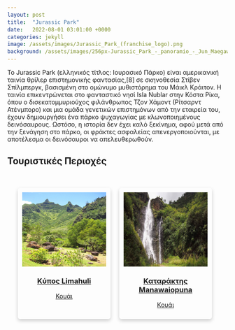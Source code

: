 ```yaml
---
layout: post
title:  "Jurassic Park"
date:   2022-08-01 03:01:00 +0000
categories: jekyll
image: /assets/images/Jurassic_Park_(franchise_logo).png
background: /assets/images/256px-Jurassic_Park_-_panoramio_-_Jun_Maegawa.jpg
---
```


<p>Το Jurassic Park (ελληνικός τίτλος: Ιουρασικό Πάρκο) είναι αμερικανική ταινία θρίλερ επιστημονικής φαντασίας,[8] σε σκηνοθεσία Στίβεν Σπίλμπεργκ, βασισμένη στο ομώνυμο μυθιστόρημα του Μάικλ Κράιτον. Η ταινία επικεντρώνεται στο φανταστικό νησί Isla Nublar στην Κόστα Ρίκα, όπου ο δισεκατομμυριούχος φιλάνθρωπος Τζον Χάμοντ (Ρίτσαρντ Ατένμπορο) και μια ομάδα γενετικών επιστημόνων από την εταιρεία του, έχουν δημιουργήσει ένα πάρκο ψυχαγωγίας με κλωνοποιημένους δεινόσαυρους. Ωστόσο, η ιστορία δεν έχει καλό ξεκίνημα, αφού μετά από την ξενάγηση στο πάρκο, οι φράκτες ασφαλείας απενεργοποιούνται, με αποτέλεσμα οι δεινόσαυροι να απελευθερωθούν.</p>

<h2 class="section-heading">Τουριστικές Περιοχές</h2>
  <br>
<ul style="display: flex; list-style-type: none; ">
  <li style="margin-right: 20px; width: 40%; box-shadow: 0 4px 8px rgba(0, 0, 0, 0.2); padding: 10px; border-radius: 5px;">
    <a href="/pois/Limahui.html">
      <img src="/assets/images/Limahuli_Garden_and_Preserve,_Kauai,_Hawaii_-_general_view.jpeg" style="width: 229px; height: 170px; display: block; align: center; margin-left: auto; margin-right: auto;">
      <h3 style="text-align: center;">Κύπος Limahuli</h3>
      <p style="text-align: center;">Κουάι</p>
    </a>
  </li>
  <li style="margin-right: 20px; width: 40%; box-shadow: 0 4px 8px rgba(0, 0, 0, 0.2); padding: 10px; border-radius: 5px;">
    <a href="/pois/Manawaiopuna_Falls.html">
      <img src="/assets/images/1024px-Manawaiopuna_Falls.jpg" style="width: 229px; height: 170px;  display: block; align: center; margin-left: auto; margin-right: auto;">
      <h3 style="text-align: center;">Καταράκτης Manawaiopuna</h3>
      <p style="text-align: center;">Κουάι</p>
    </a>
  </li>
  
</ul> 
